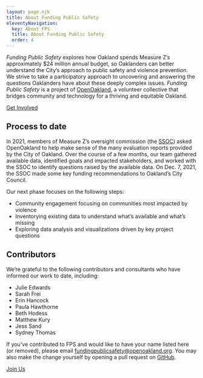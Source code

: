 ```yaml
---
layout: page.njk
title: About Funding Public Safety
eleventyNavigation:
  key: About FPS
  title: About Funding Public Safety
  order: 4
---
```


_Funding Public Safety_ explores how Oakland spends Measure Z’s approximately $24 million annual budget, so Oaklanders can better understand the City’s approach to public safety and violence prevention. We strive to take a participatory approach to uncovering and answering the questions Oaklanders have about these deeply complex issues. _Funding Public Safety_ is a project of [OpenOakland](https://openoakland.org), a volunteer collective that bridges community and technology for a thriving and equitable Oakland.

<a class="btn btn-primary" href="{{ '/get-involved' | url }}" role="button">Get Involved</a>

## Process to date

In 2021, members of Measure Z’s oversight commission (the [SSOC](https://www.oaklandca.gov/boards-commissions/public-safety-and-services-violence-prevention-oversight-commission)) asked OpenOakland to help make sense of the many evaluation reports provided by the City of Oakland. Over the course of a few months, our team gathered available data, identified goals and impacted stakeholders, and worked with the SSOC to identify questions raised by the available data. On Dec. 7, 2021, the SSOC made some key funding recommendations to Oakland’s City Council.

Our next phase focuses on the following steps:

- Community engagement focusing on communities most impacted by violence
- Inventorying existing data to understand what’s available and what’s missing
- Exploring data analysis and visualizations driven by key project questions

## Contributors

We’re grateful to the following contributors and consultants who have informed our work to date, including:

- Julie Edwards
- Sarah Frei
- Erin Hancock
- Paula Hawthorne
- Beth Hodess
- Matthew Kury
- Jess Sand
- Sydney Thomas

If you've contributed to FPS and would like to have your name listed here (or removed), please email [fundingpublicsafety@openoakland.org](mailto:fundingpublicsafety@openoakland.org). You may also make the change yourself by opening a pull request on [GitHub](https://github.com/openoakland/funding-public-safety).

<a class="btn btn-primary" href="{{ '/get-involved' | url }}" role="button">Join Us</a>
